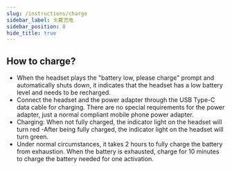 ```yaml
---
slug: /instructions/charge
sidebar_label: 头戴充电
sidebar_position: 8
hide_title: true
---
```

## How to charge?

- When the headset plays the "battery low, please charge" prompt and automatically shuts down, it indicates that the headset has a low battery level and needs to be recharged.
- Connect the headset and the power adapter through the USB Type-C data cable for charging. There are no special requirements for the power adapter, just a normal compliant mobile phone power adapter.
- Charging: When not fully charged, the indicator light on the headset will turn red
-After being fully charged, the indicator light on the headset will turn green.
- Under normal circumstances, it takes 2 hours to fully charge the battery from exhaustion. When the battery is exhausted, charge for 10 minutes to charge the battery needed for one activation.

